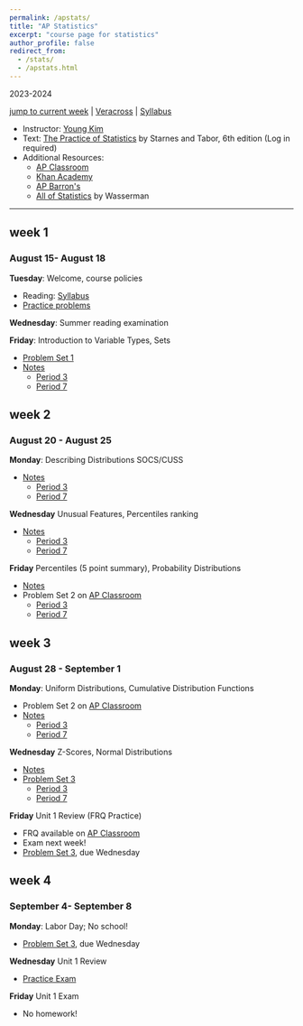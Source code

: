 ```yaml
---
permalink: /apstats/
title: "AP Statistics"
excerpt: "course page for statistics"
author_profile: false
redirect_from: 
  - /stats/
  - /apstats.html
---
```

2023-2024


[jump to current week](#week-4) | [Veracross](https://accounts.veracross.com/vcs/portals/login) | [Syllabus](/files/stats/2324APStatisticsSyllabus.pdf)

  * Instructor: [Young Kim](https://yxyzyxy.github.io/)
  * Text: [The Practice of Statistics](https://drive.google.com/file/d/1UB4pjsW39u8RNip7gfWYZq_8AFY3YsBM/view?usp=sharing) by Starnes and Tabor, 6th edition (Log in required)
  * Additional Resources:
    * [AP Classroom](https://apclassroom.collegeboard.org/33/home)
    * [Khan Academy](https://www.khanacademy.org/math/ap-statistics)
    * [AP Barron's](https://www.amazon.com/AP-Statistics-Premium-Practice-Barrons/dp/1506258921)
    * [All of Statistics](https://egrcc.github.io/docs/math/all-of-statistics.pdf) by Wasserman

---

## week 1
### August 15- August 18
**Tuesday**: Welcome, course policies
  * Reading: [Syllabus](/files/stats/2324APStatisticsSyllabus.pdf)
  * [Practice problems](/files/stats/prelimprac.pdf)

**Wednesday**: Summer reading examination
  
**Friday**: Introduction to Variable Types, Sets
  * [Problem Set 1](/files/stats/2324apstatshw01f.pdf)
  * [Notes](/files/stats/2324stats1.pdf)
    * [Period 3](/files/stats/081823p3.pdf)
    * [Period 7](/files/stats/081823p7.pdf)
   
## week 2
### August 20 - August 25
**Monday**: Describing Distributions SOCS/CUSS
  * [Notes](/files/stats/2324stats2.pdf)
    * [Period 3](/files/stats/082123p3.pdf)
    * [Period 7](/files/stats/082123p7.pdf)
   

**Wednesday** Unusual Features, Percentiles ranking
  * [Notes](/files/stats/2324stats3.pdf)
    * [Period 3](/files/stats/082323p3.pdf)
    * [Period 7](/files/stats/082323p7.pdf)
   

**Friday** Percentiles (5 point summary), Probability Distributions
  * [Notes](/files/stats/2324stats4.pdf)
  * Problem Set 2 on [AP Classroom](https://apclassroom.collegeboard.org/33/home)
    * [Period 3](/files/stats/082523p3.pdf)
    * [Period 7](/files/stats/082523p7.pdf)
   
## week 3
### August 28 - September 1
**Monday**: Uniform Distributions, Cumulative Distribution Functions  
* Problem Set 2 on [AP Classroom](https://apclassroom.collegeboard.org/33/home)
* [Notes](/files/stats/2324stats5.pdf)
    * [Period 3](/files/stats/082823p3.pdf)
    * [Period 7](/files/stats/082823p7.pdf)
   

**Wednesday** Z-Scores, Normal Distributions
  * [Notes](/files/stats/2324stats6.pdf)
  * [Problem Set 3](/files/stats/apstatshw03f.pdf)
    * [Period 3](/files/stats/083023p3.pdf)
    * [Period 7](/files/stats/083023p7.pdf)
   

**Friday** Unit 1 Review (FRQ Practice)
  * FRQ available on [AP Classroom](https://apclassroom.collegeboard.org/33/home)
  * Exam next week!
  * [Problem Set 3](/files/stats/apstatshw03f.pdf), due Wednesday

## week 4
### September 4- September 8
**Monday**: Labor Day; No school! 
* [Problem Set 3](/files/stats/apstatshw03f.pdf), due Wednesday


**Wednesday** Unit 1 Review
  * [Practice Exam](/files/stats/apstatsPE1.pdf)


**Friday** Unit 1 Exam
  * No homework!
